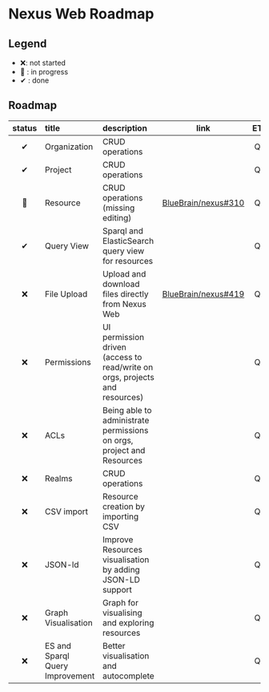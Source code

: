 # Nexus Web Roadmap

## Legend

- ❌: not started
- 🚧 : in progress
- ✔ : done

## Roadmap

| status | title                           | description                                                                 |                                 link                                 |  ETA  |
| :----: | :------------------------------ | :-------------------------------------------------------------------------- | :------------------------------------------------------------------: | :---: |
|   ✔    | Organization                    | CRUD operations                                                             |                                                                      |  Q1   |
|   ✔    | Project                         | CRUD operations                                                             |                                                                      |  Q1   |
|   🚧   | Resource                        | CRUD operations (missing editing)                                           | [BlueBrain/nexus#310](https://github.com/BlueBrain/nexus/issues/310) |  Q1   |
|   ✔    | Query View                      | Sparql and ElasticSearch query view for resources                           |                                                                      |  Q1   |
|   ❌    | File Upload                     | Upload  and download files directly from Nexus Web                          | [BlueBrain/nexus#419](https://github.com/BlueBrain/nexus/issues/419) |  Q1   |
|   ❌    | Permissions                     | UI permission driven (access to read/write on orgs, projects and resources) |                                                                      |  Q1   |
|   ❌    | ACLs                            | Being able to administrate permissions on orgs, project and Resources       |                                                                      |  Q1   |
|   ❌    | Realms                          | CRUD operations                                                             |                                                                      |  Q1   |
|   ❌    | CSV import                      | Resource creation by importing CSV                                          |                                                                      |  Q2   |
|   ❌    | JSON-ld                         | Improve Resources visualisation by adding JSON-LD support                   |                                                                      |  Q2   |
|   ❌    | Graph Visualisation             | Graph for visualising and exploring resources                               |                                                                      |  Q2   |
|   ❌    | ES and Sparql Query Improvement | Better visualisation and autocomplete                                       |                                                                      |  Q2   |
